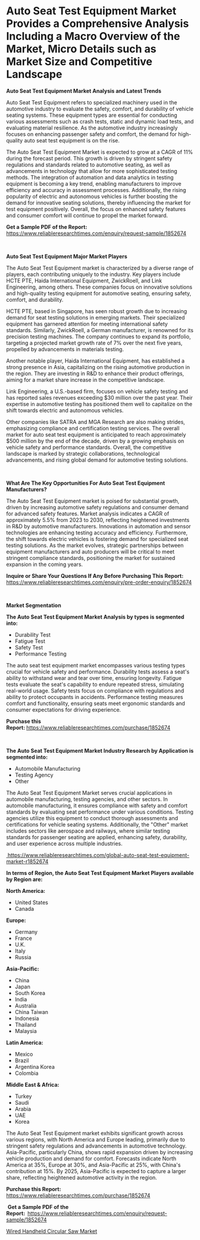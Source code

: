 <p><h1>Auto Seat Test Equipment Market Provides a Comprehensive Analysis Including a Macro Overview of the Market, Micro Details such as Market Size and Competitive Landscape</h1></p><p><strong>Auto Seat Test Equipment Market Analysis and Latest Trends</strong></p>
<p><p>Auto Seat Test Equipment refers to specialized machinery used in the automotive industry to evaluate the safety, comfort, and durability of vehicle seating systems. These equipment types are essential for conducting various assessments such as crash tests, static and dynamic load tests, and evaluating material resilience. As the automotive industry increasingly focuses on enhancing passenger safety and comfort, the demand for high-quality auto seat test equipment is on the rise.</p><p>The Auto Seat Test Equipment Market is expected to grow at a CAGR of 11% during the forecast period. This growth is driven by stringent safety regulations and standards related to automotive seating, as well as advancements in technology that allow for more sophisticated testing methods. The integration of automation and data analytics in testing equipment is becoming a key trend, enabling manufacturers to improve efficiency and accuracy in assessment processes. Additionally, the rising popularity of electric and autonomous vehicles is further boosting the demand for innovative seating solutions, thereby influencing the market for test equipment positively. Overall, the focus on enhanced safety features and consumer comfort will continue to propel the market forward.</p></p>
<p><strong>Get a Sample PDF of the Report:&nbsp;</strong> <a href="https://www.reliableresearchtimes.com/enquiry/request-sample/1852674?utm_campaign=3311&utm_medium=2&utm_source=Github&utm_content=ia&utm_term=12042025&utm_id=auto-seat-test-equipment">https://www.reliableresearchtimes.com/enquiry/request-sample/1852674</a></p>
<p>&nbsp;</p>
<p><strong>Auto Seat Test Equipment Major Market Players</strong></p>
<p><p>The Auto Seat Test Equipment market is characterized by a diverse range of players, each contributing uniquely to the industry. Key players include HCTE PTE, Haida International Equipment, ZwickRoell, and Link Engineering, among others. These companies focus on innovative solutions and high-quality testing equipment for automotive seating, ensuring safety, comfort, and durability.</p><p>HCTE PTE, based in Singapore, has seen robust growth due to increasing demand for seat testing solutions in emerging markets. Their specialized equipment has garnered attention for meeting international safety standards. Similarly, ZwickRoell, a German manufacturer, is renowned for its precision testing machines. The company continues to expand its portfolio, targeting a projected market growth rate of 7% over the next five years, propelled by advancements in materials testing.</p><p>Another notable player, Haida International Equipment, has established a strong presence in Asia, capitalizing on the rising automotive production in the region. They are investing in R&D to enhance their product offerings, aiming for a market share increase in the competitive landscape.</p><p>Link Engineering, a U.S.-based firm, focuses on vehicle safety testing and has reported sales revenues exceeding $30 million over the past year. Their expertise in automotive testing has positioned them well to capitalize on the shift towards electric and autonomous vehicles.</p><p>Other companies like SATRA and MGA Research are also making strides, emphasizing compliance and certification testing services. The overall market for auto seat test equipment is anticipated to reach approximately $500 million by the end of the decade, driven by a growing emphasis on vehicle safety and performance standards. Overall, the competitive landscape is marked by strategic collaborations, technological advancements, and rising global demand for automotive testing solutions.</p></p>
<p>&nbsp;</p>
<p><strong>What Are The Key Opportunities For Auto Seat Test Equipment Manufacturers?</strong></p>
<p><p>The Auto Seat Test Equipment market is poised for substantial growth, driven by increasing automotive safety regulations and consumer demand for advanced safety features. Market analysis indicates a CAGR of approximately 5.5% from 2023 to 2030, reflecting heightened investments in R&D by automotive manufacturers. Innovations in automation and sensor technologies are enhancing testing accuracy and efficiency. Furthermore, the shift towards electric vehicles is fostering demand for specialized seat testing solutions. As the market evolves, strategic partnerships between equipment manufacturers and auto producers will be critical to meet stringent compliance standards, positioning the market for sustained expansion in the coming years.</p></p>
<p><strong>Inquire or Share Your Questions If Any Before Purchasing This Report:</strong> <a href="https://www.reliableresearchtimes.com/enquiry/pre-order-enquiry/1852674?utm_campaign=3311&utm_medium=2&utm_source=Github&utm_content=ia&utm_term=12042025&utm_id=auto-seat-test-equipment">https://www.reliableresearchtimes.com/enquiry/pre-order-enquiry/1852674</a></p>
<p>&nbsp;</p>
<p><strong>Market Segmentation</strong></p>
<p><strong>The Auto Seat Test Equipment Market Analysis by types is segmented into:</strong></p>
<p><ul><li>Durability Test</li><li>Fatigue Test</li><li>Safety Test</li><li>Performance Testing</li></ul></p>
<p><p>The auto seat test equipment market encompasses various testing types crucial for vehicle safety and performance. Durability tests assess a seat's ability to withstand wear and tear over time, ensuring longevity. Fatigue tests evaluate the seat's capability to endure repeated stress, simulating real-world usage. Safety tests focus on compliance with regulations and ability to protect occupants in accidents. Performance testing measures comfort and functionality, ensuring seats meet ergonomic standards and consumer expectations for driving experience.</p></p>
<p><strong>Purchase this Report:&nbsp;</strong><a href="https://www.reliableresearchtimes.com/purchase/1852674?utm_campaign=3311&utm_medium=2&utm_source=Github&utm_content=ia&utm_term=12042025&utm_id=auto-seat-test-equipment">https://www.reliableresearchtimes.com/purchase/1852674</a></p>
<p>&nbsp;</p>
<p><strong>The Auto Seat Test Equipment Market Industry Research by Application is segmented into:</strong></p>
<p><ul><li>Automobile Manufacturing</li><li>Testing Agency</li><li>Other</li></ul></p>
<p><p>The Auto Seat Test Equipment Market serves crucial applications in automobile manufacturing, testing agencies, and other sectors. In automobile manufacturing, it ensures compliance with safety and comfort standards by evaluating seat performance under various conditions. Testing agencies utilize this equipment to conduct thorough assessments and certifications for vehicle seating systems. Additionally, the "Other" market includes sectors like aerospace and railways, where similar testing standards for passenger seating are applied, enhancing safety, durability, and user experience across multiple industries.</p></p>
<p><a href="https://www.reliableresearchtimes.com/global-auto-seat-test-equipment-market-r1852674?utm_campaign=3311&utm_medium=2&utm_source=Github&utm_content=ia&utm_term=12042025&utm_id=auto-seat-test-equipment">&nbsp;https://www.reliableresearchtimes.com/global-auto-seat-test-equipment-market-r1852674</a></p>
<p><strong>In terms of Region, the Auto Seat Test Equipment Market Players available by Region are:</strong></p>
<p>
    <p> <strong> North America: </strong>
        <ul>
            <li>United States</li>
            <li>Canada</li>
        </ul>
        </p> 
    <p> <strong> Europe: </strong>
        <ul>
            <li>Germany</li>
            <li>France</li>
            <li>U.K.</li>
            <li>Italy</li>
            <li>Russia</li>
        </ul>
        </p> 
    <p> <strong> Asia-Pacific: </strong>
        <ul>
            <li>China</li>
            <li>Japan</li>
            <li>South Korea</li>
            <li>India</li>
            <li>Australia</li>
            <li>China Taiwan</li>
            <li>Indonesia</li>
            <li>Thailand</li>
            <li>Malaysia</li>
        </ul>
        </p> 
    <p> <strong> Latin America: </strong>
        <ul>
            <li>Mexico</li>
            <li>Brazil</li>
            <li>Argentina Korea</li>
            <li>Colombia</li>
        </ul>
        </p> 
    <p> <strong> Middle East & Africa: </strong>
        <ul>
            <li>Turkey</li>
            <li>Saudi</li>
            <li>Arabia</li>
            <li>UAE</li>
            <li>Korea</li>
        </ul>
    </p>
    </p>
<p><p>The Auto Seat Test Equipment market exhibits significant growth across various regions, with North America and Europe leading, primarily due to stringent safety regulations and advancements in automotive technology. Asia-Pacific, particularly China, shows rapid expansion driven by increasing vehicle production and demand for comfort. Forecasts indicate North America at 35%, Europe at 30%, and Asia-Pacific at 25%, with China's contribution at 15%. By 2025, Asia-Pacific is expected to capture a larger share, reflecting heightened automotive activity in the region.</p></p>
<p><strong>Purchase this Report: </strong><a href="https://www.reliableresearchtimes.com/purchase/1852674?utm_campaign=3311&utm_medium=2&utm_source=Github&utm_content=ia&utm_term=12042025&utm_id=auto-seat-test-equipment">https://www.reliableresearchtimes.com/purchase/1852674</a></p>
<p>&nbsp;<strong>Get a Sample PDF of the Report:&nbsp;&nbsp;</strong><a href="https://www.reliableresearchtimes.com/enquiry/request-sample/1852674?utm_campaign=3311&utm_medium=2&utm_source=Github&utm_content=ia&utm_term=12042025&utm_id=auto-seat-test-equipment">https://www.reliableresearchtimes.com/enquiry/request-sample/1852674</a></p>
<p><strong></strong></p>
<p><p><a href="https://github.com/kmettjanksj7/Market-Research-Report-List-1/blob/main/wired-handheld-circular-saw-market.md?utm_campaign=3311&utm_medium=2&utm_source=Github&utm_content=ia&utm_term=12042025&utm_id=auto-seat-test-equipment">Wired Handheld Circular Saw Market</a></p></p>